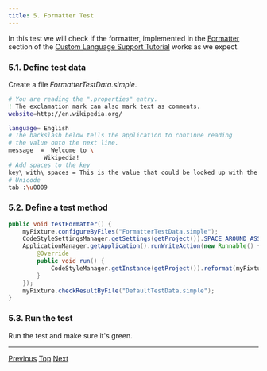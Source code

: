 ```yaml
---
title: 5. Formatter Test
---
```


In this test we will check if the formatter, implemented in the
[Formatter](/tutorials/custom_language_support/formatter.md)
section of the
[Custom Language Support Tutorial](/tutorials/custom_language_support_tutorial.md)
works as we expect.

### 5.1. Define test data

Create a file *FormatterTestData.simple*.

```bash
# You are reading the ".properties" entry.
! The exclamation mark can also mark text as comments.
website=http://en.wikipedia.org/

language= English
# The backslash below tells the application to continue reading
# the value onto the next line.
message  =  Welcome to \
          Wikipedia!
# Add spaces to the key
key\ with\ spaces = This is the value that could be looked up with the key "key with spaces".
# Unicode
tab :\u0009
```

### 5.2. Define a test method

```java
public void testFormatter() {
    myFixture.configureByFiles("FormatterTestData.simple");
    CodeStyleSettingsManager.getSettings(getProject()).SPACE_AROUND_ASSIGNMENT_OPERATORS = true;
    ApplicationManager.getApplication().runWriteAction(new Runnable() {
        @Override
        public void run() {
            CodeStyleManager.getInstance(getProject()).reformat(myFixture.getFile());
        }
    });
    myFixture.checkResultByFile("DefaultTestData.simple");
}
```

### 5.3. Run the test

Run the test and make sure it's green.

-----

[Previous](annotator_test.html)
[Top](../writing_tests_for_plugins.html)
[Next](rename_test.html)
